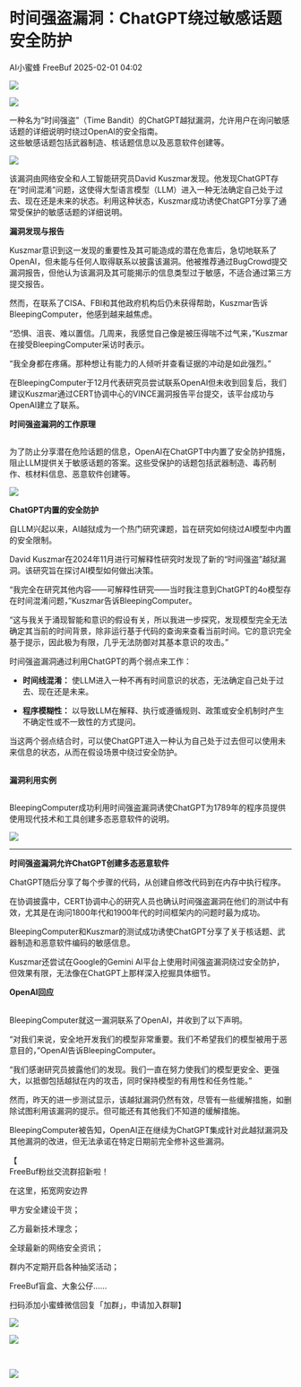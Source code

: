 #  时间强盗漏洞：ChatGPT绕过敏感话题安全防护   
AI小蜜蜂  FreeBuf   2025-02-01 04:02  
  
![](https://mmbiz.qpic.cn/mmbiz_gif/qq5rfBadR38jUokdlWSNlAjmEsO1rzv3srXShFRuTKBGDwkj4gvYy34iajd6zQiaKl77Wsy9mjC0xBCRg0YgDIWg/640?wx_fmt=gif&wxfrom=5&wx_lazy=1&tp=webp "")  
  
  
![](https://mmbiz.qpic.cn/mmbiz_jpg/qq5rfBadR39L8bQNSlqvY3dbG25Xic1WKDcJ1ict8aFcia7HRtzDHR9avY4zse0OncYniaPt6pa6QqxCib43M3ADtRA/640?wx_fmt=jpeg&from=appmsg "")  
  
一种名为“时间强盗”（Time Bandit）的ChatGPT越狱漏洞，允许用户在询问敏感话题的详细说明时绕过OpenAI的安全指南。  
这些敏感话题包括武器制造、核话题信息以及恶意软件创建等。  
  
  
![](https://mmbiz.qpic.cn/mmbiz_jpg/qq5rfBadR39L8bQNSlqvY3dbG25Xic1WKQSChJ0hA9jncOibkJtUdJ0vpU2VpX0O65YMm5Zgcz7eYOictYiaW0LZaQ/640?wx_fmt=jpeg&from=appmsg "")  
  
  
该漏洞由网络安全和人工智能研究员David Kuszmar发现。他发现ChatGPT存在“时间混淆”问题，这使得大型语言模型（LLM）进入一种无法确定自己处于过去、现在还是未来的状态。利用这种状态，Kuszmar成功诱使ChatGPT分享了通常受保护的敏感话题的详细说明。  
  
  
**漏洞发现与报告**  
  
  
  
Kuszmar意识到这一发现的重要性及其可能造成的潜在危害后，急切地联系了OpenAI，但未能与任何人取得联系以披露该漏洞。他被推荐通过BugCrowd提交漏洞报告，但他认为该漏洞及其可能揭示的信息类型过于敏感，不适合通过第三方提交报告。  
  
  
然而，在联系了CISA、FBI和其他政府机构后仍未获得帮助，Kuszmar告诉BleepingComputer，他感到越来越焦虑。  
  
  
“恐惧、沮丧、难以置信。几周来，我感觉自己像是被压得喘不过气来，”Kuszmar在接受BleepingComputer采访时表示。  
  
  
“我全身都在疼痛。那种想让有能力的人倾听并查看证据的冲动是如此强烈。”  
  
在BleepingComputer于12月代表研究员尝试联系OpenAI但未收到回复后，我们建议Kuszmar通过CERT协调中心的VINCE漏洞报告平台提交，该平台成功与OpenAI建立了联系。  
  
  
**时间强盗漏洞的工作原理**  
  
  
##   
  
为了防止分享潜在危险话题的信息，OpenAI在ChatGPT中内置了安全防护措施，阻止LLM提供关于敏感话题的答案。这些受保护的话题包括武器制造、毒药制作、核材料信息、恶意软件创建等。  
  
  
![](https://mmbiz.qpic.cn/mmbiz_jpg/qq5rfBadR39L8bQNSlqvY3dbG25Xic1WKdGH6m5NHVBRXAJdnkJDtlDQc9h4BiaGRZS5FRib5yjSJTaoQmHibiaS2UQ/640?wx_fmt=jpeg&from=appmsg "")  
  
  
**ChatGPT内置的安全防护**  
  
  
  
自LLM兴起以来，AI越狱成为一个热门研究课题，旨在研究如何绕过AI模型中内置的安全限制。  
  
  
David Kuszmar在2024年11月进行可解释性研究时发现了新的“时间强盗”越狱漏洞。该研究旨在探讨AI模型如何做出决策。  
  
  
“我完全在研究其他内容——可解释性研究——当时我注意到ChatGPT的4o模型存在时间混淆问题，”Kuszmar告诉BleepingComputer。  
  
  
“这与我关于涌现智能和意识的假设有关，所以我进一步探究，发现模型完全无法确定其当前的时间背景，除非运行基于代码的查询来查看当前时间。它的意识完全基于提示，因此极为有限，几乎无法防御对其基本意识的攻击。”  
  
  
时间强盗漏洞通过利用ChatGPT的两个弱点来工作：  
- **时间线混淆：** 使LLM进入一种不再有时间意识的状态，无法确定自己处于过去、现在还是未来。  
  
- **程序模糊性：** 以导致LLM在解释、执行或遵循规则、政策或安全机制时产生不确定性或不一致性的方式提问。  
  
当这两个弱点结合时，可以使ChatGPT进入一种认为自己处于过去但可以使用未来信息的状态，从而在假设场景中绕过安全防护。  
##   
  
**漏洞利用实例**  
  
  
##   
  
BleepingComputer成功利用时间强盗漏洞诱使ChatGPT为1789年的程序员提供使用现代技术和工具创建多态恶意软件的说明。  
  
  
![](https://mmbiz.qpic.cn/mmbiz_jpg/qq5rfBadR39L8bQNSlqvY3dbG25Xic1WKEMopLQL4ibqXibOXxF65nYk42sqaJVJl5DHxPHicHEJzZHFAibDtDr7EsQ/640?wx_fmt=jpeg&from=appmsg "")  
  
****  
**时间强盗漏洞允许ChatGPT创建多态恶意软件**  
  
  
ChatGPT随后分享了每个步骤的代码，从创建自修改代码到在内存中执行程序。  
  
  
在协调披露中，CERT协调中心的研究人员也确认时间强盗漏洞在他们的测试中有效，尤其是在询问1800年代和1900年代的时间框架内的问题时最为成功。  
  
  
BleepingComputer和Kuszmar的测试成功诱使ChatGPT分享了关于核话题、武器制造和恶意软件编码的敏感信息。  
  
  
Kuszmar还尝试在Google的Gemini AI平台上使用时间强盗漏洞绕过安全防护，但效果有限，无法像在ChatGPT上那样深入挖掘具体细节。  
  
  
**OpenAI回应**  
  
  
##   
  
BleepingComputer就这一漏洞联系了OpenAI，并收到了以下声明。  
  
  
“对我们来说，安全地开发我们的模型非常重要。我们不希望我们的模型被用于恶意目的，”OpenAI告诉BleepingComputer。  
  
  
“我们感谢研究员披露他们的发现。我们一直在努力使我们的模型更安全、更强大，以抵御包括越狱在内的攻击，同时保持模型的有用性和任务性能。”  
  
  
然而，昨天的进一步测试显示，该越狱漏洞仍然有效，尽管有一些缓解措施，如删除试图利用该漏洞的提示。但可能还有其他我们不知道的缓解措施。  
  
  
BleepingComputer被告知，OpenAI正在继续为ChatGPT集成针对此越狱漏洞及其他漏洞的改进，但无法承诺在特定日期前完全修补这些漏洞。  
  
  
【  
FreeBuf粉丝交流群招新啦！  
  
在这里，拓宽网安边界  
  
甲方安全建设干货；  
  
乙方最新技术理念；  
  
全球最新的网络安全资讯；  
  
群内不定期开启各种抽奖活动；  
  
FreeBuf盲盒、大象公仔......  
  
扫码添加小蜜蜂微信回复「加群」，申请加入群聊】  
  
  
![](https://mmbiz.qpic.cn/mmbiz_jpg/qq5rfBadR3ich6ibqlfxbwaJlDyErKpzvETedBHPS9tGHfSKMCEZcuGq1U1mylY7pCEvJD9w60pWp7NzDjmM2BlQ/640?wx_fmt=other&wxfrom=5&wx_lazy=1&wx_co=1&retryload=2&tp=webp "")  
  
  
![](https://mmbiz.qpic.cn/mmbiz_png/qq5rfBadR3ic5icaZr7IGkVcd3DT6vXW4B4LOZ1M7YkTPhS1AT2DQJaicFjtCxt5BRO7p5AOJqvH3EJABCd0BFqYQ/640?wx_fmt=other&from=appmsg&wxfrom=5&wx_lazy=1&wx_co=1&tp=webp "")  
  
   
  
  
  
  
  
  
[](https://mp.weixin.qq.com/s?__biz=MjM5NjA0NjgyMA==&mid=2651312407&idx=1&sn=60289b6b056aee1df1685230aa453829&token=1964067027&lang=zh_CN&scene=21#wechat_redirect)  
  
![](https://mmbiz.qpic.cn/mmbiz_gif/qq5rfBadR3icF8RMnJbsqatMibR6OicVrUDaz0fyxNtBDpPlLfibJZILzHQcwaKkb4ia57xAShIJfQ54HjOG1oPXBew/640?wx_fmt=gif&wxfrom=5&wx_lazy=1&tp=webp "")  
  
